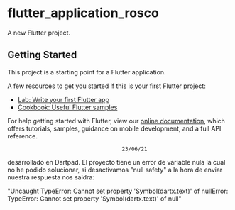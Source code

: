 # flutter_application_rosco

A new Flutter project.

## Getting Started

This project is a starting point for a Flutter application.

A few resources to get you started if this is your first Flutter project:

- [Lab: Write your first Flutter app](https://flutter.dev/docs/get-started/codelab)
- [Cookbook: Useful Flutter samples](https://flutter.dev/docs/cookbook)

For help getting started with Flutter, view our
[online documentation](https://flutter.dev/docs), which offers tutorials,
samples, guidance on mobile development, and a full API reference.

                                        23/06/21
desarrollado en Dartpad.
El proyecto tiene un error de variable nula la cual no he podido solucionar, si desactivamos "null safety" a la hora de enviar nuestra respuesta nos saldra:

"Uncaught TypeError: Cannot set property 'Symbol(dartx.text)' of nullError: TypeError: Cannot set property 'Symbol(dartx.text)' of null" 
